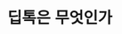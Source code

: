 <!doctype html>
<html>
<head>
<style>
@import url('https://fonts.googleapis.com/css?family=Black+Han+Sans&display=swap');
h1{font-family: 'Black Han Sans', sans-serif;}
h3{font-family: 'Black Han Sans', sans-serif;}
</style>
  <title>Deep톡 : 새로운 만남</title>
<meta http-equiv="Content-Type" content="text/html; charset=utf-8" />
</head>
<body>
  <h1>딥톡은 무엇인가</h1>
  </body>
